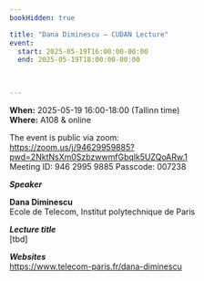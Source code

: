 ```yaml
---
bookHidden: true

title: "Dana Diminescu – CUDAN Lecture"
event:
  start: 2025-05-19T16:00:00-00:00
  end: 2025-05-19T18:00:00-00:00
  


---
```


**When:** 2025-05-19 16:00-18:00 (Tallinn time)   
**Where:** A108 & online  

The event is public via zoom:   
https://zoom.us/j/94629959885?pwd=2NktNsXm0SzbzwwmfGbqlk5UZQoARw.1  
Meeting ID: 946 2995 9885 Passcode: 007238  

<!--more-->
***Speaker***  

**Dana Diminescu**  
Ecole de Telecom, Institut polytechnique de Paris    

***Lecture title***  
[tbd]   

***Websites***  
https://www.telecom-paris.fr/dana-diminescu   


